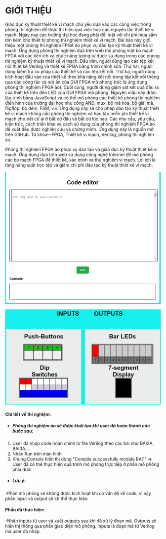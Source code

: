 # GIỚI THIỆU
<p>Giáo dục kỹ thuật thiết kế vi mạch chủ yếu dựa vào các công việc trong phòng thí nghiệm để thực thi hiệu quả việc học các nguyên tắc thiết kế vi mạch. Ngày nay các trường đại học đang phải đối mặt với chi phí mua sắm tốn kém cho thiết bị phòng thí nghiệm thiết kế vi mạch. Bài báo này giới thiệu một phòng thí nghiệm FPGA ảo phục vụ đào tạo kỹ thuật thiết kế vi mạch. Ứng dụng phòng thí nghiệm dựa trên web mô phỏng một bo mạch FPGA với các tiện ích và chức năng tương tự được sử dụng trong các phòng thí nghiệm kỹ thuật thiết kế vi mạch. Đầu tiên, người dùng tạo các tệp kết nối thiết kế Verilog và thiết kế FPGA bằng trình chỉnh sửa. Thứ hai, người dùng kiểm tra cú pháp của thiết kế và các tệp kết nối. Thứ ba, người dùng kích hoạt đầu vào của thiết kế theo khả năng kết nối trong tệp kết nối thông qua các công tắc và nút ấn của GUI FPGA mô phỏng (tức là ứng dụng phòng thí nghiệm FPGA ảo). Cuối cùng, người dùng giám sát kết quả đầu ra của thiết kế trên đèn LED của GUI FPGA mô phỏng. Nguyên mẫu này được lập trình bằng JavaScript và có thể mô phỏng các thiết kế phòng thí nghiệm điển hình của trường đại học như cổng AND, mux, bộ mã hóa, bộ giải mã, flipflop, bộ đếm, FSM, v.v. Ứng dụng này sẽ cho phép đào tạo kỹ thuật thiết kế vi mạch không cần phòng thí nghiệm và học tập miễn phí thiết kế vi mạch cho bất cứ ai ở bất cứ đâu và bất cứ lúc nào. Các nhu cầu, yêu cầu, kiến ​​trúc, cách triển khai và cách sử dụng của phòng thí nghiệm FPGA ảo đề xuất đều được nghiên cứu và chứng minh. Ứng dụng này là nguồn mở trên GitHub. Từ khóa—FPGA, Thiết kế vi mạch, Verilog, phòng thí nghiệm ảo.</p>
Phòng thí nghiệm FPGA ảo phục vụ đào tạo và giáo dục kỹ thuật thiết kế vi mạch. Ứng dụng dựa trên web sử dụng công nghệ Internet để mô phỏng các bo mạch FPGA để thiết kế, xác minh và thử nghiệm vi mạch.  Lợi ích là tăng năng suất học tập và giảm chi phí đào tạo kỹ thuật thiết kế vi mạch.


![Phần Edit](./Edit.png)

![Phần mô phỏng](./KQ_MoPhong.png)

#### Chi tiết về thí nghiệm:
* ##### Phòng thí nghiệm ảo sẽ được khởi tạo khi user đã hoàn thành các bước sau:
1. User đã nhập code hoàn chỉnh từ file Verilog theo các bài như BAI2A, BAI3A,...
2. Nhấn Run trên màn hình 
3. Khung Console hiển thị dòng "Compile successfully module BAI1"
=> User đã có thể thực hiện quá trình mô phỏng trực tiếp ở phần mô phỏng phía dưới.
* ##### Lưu ý: 
-Phần mô phỏng sẽ không được kích hoạt khi có vấn đề về code, vì vậy phần input và output sẽ kh thể thực hiện.

#### Phần đã thực hiện:
-Nhận inputs từ user và xuất outputs sau khi đã xử lý đoạn mã. Outputs sẽ hiển thị thông qua phần giao diện mô phỏng. Inputs là đoạn mã từ Verilog mà user đã nhập. 
